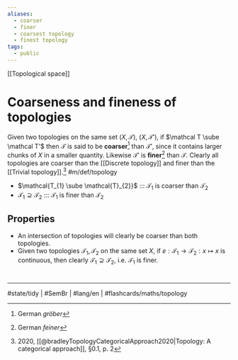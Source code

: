```yaml
---
aliases:
  - coarser
  - finer
  - coarsest topology
  - finest topology
tags:
  - public
---
```

[[Topological space]]
# Coarseness and fineness of topologies
Given two topologies on the same set $(X, \mathcal T)$, $(X, \mathcal T')$,
if $\mathcal T \sube \mathcal T'$ 
then $\mathcal{T}$ is said to be **coarser**[^gröber] than $\mathcal{T}'$,
since it contains larger chunks of $X$
in a smaller quantity.
Likewise $\mathcal{T'}$ is **finer**[^feiner] than $\mathcal{T}$.
Clearly all topologies are coarser than the [[Discrete topology]] and finer than the [[Trivial topology]].[^br] #m/def/topology 

[^gröber]: German _gröber_
[^feiner]: German _feiner_

- $\mathcal{T_{1} \sube \mathcal{T}_{2}}$ ::: $\mathcal{T}_{1}$ is coarser than $\mathcal{T}_{2}$
- $\mathcal{T}_{1} \supseteq \mathcal{T}_{2}$ ::: $\mathcal{T}_{1}$ is finer than $\mathcal{T}_{2}$

[^br]: 2020, [[@bradleyTopologyCategoricalApproach2020|Topology: A categorical approach]], §0.1, p. 2

## Properties

- An intersection of topologies will clearly be coarser than both topologies.
- Given two topologies $\mathcal{T}_{1}, \mathcal{T}_2$ on the same set $X$, if $e : \mathcal{T}_{1} \to \mathcal{T}_{2} :  x \mapsto x$ is continuous, then clearly $\mathcal{T}_{1} \supseteq \mathcal{T}_{2}$, i.e. $\mathcal{T_{1}}$ is finer.
#
---
#state/tidy | #SemBr | #lang/en | #flashcards/maths/topology 